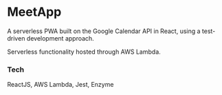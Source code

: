 # MeetApp

A serverless PWA built on the Google Calendar API in React, using a test-driven development approach.

Serverless functionality hosted through AWS Lambda.

### Tech

ReactJS, AWS Lambda, Jest, Enzyme
